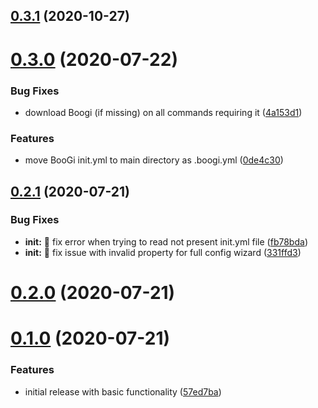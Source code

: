## [0.3.1](https://github.com/filipowm/boogi-cli/compare/v0.3.0...v0.3.1) (2020-10-27)



# [0.3.0](https://github.com/filipowm/boogi-cli/compare/v0.2.1...v0.3.0) (2020-07-22)


### Bug Fixes

* download Boogi (if missing) on all commands requiring it ([4a153d1](https://github.com/filipowm/boogi-cli/commit/4a153d1ff3ae6f8c9c6392fe2755ed491277b948))


### Features

* move BooGi init.yml to main directory as .boogi.yml ([0de4c30](https://github.com/filipowm/boogi-cli/commit/0de4c30b8717c91a14ae627bf54ed22c2c51b47f))



## [0.2.1](https://github.com/filipowm/boogi-cli/compare/v0.2.0...v0.2.1) (2020-07-21)


### Bug Fixes

* **init:** :bug: fix error when trying to read not present init.yml file ([fb78bda](https://github.com/filipowm/boogi-cli/commit/fb78bda7314ef4cac800778420323964d41b1a44))
* **init:** :bug: fix issue with invalid property for full config wizard ([331ffd3](https://github.com/filipowm/boogi-cli/commit/331ffd38c2253d4f87ba017efceaea58719a57f6))



# [0.2.0](https://github.com/filipowm/boogi-cli/compare/v0.1.0...v0.2.0) (2020-07-21)



# [0.1.0](https://github.com/filipowm/boogi-cli/compare/57ed7bafd8d9c0c12d5317a29a77eb90fd17d644...v0.1.0) (2020-07-21)


### Features

* initial release with basic functionality ([57ed7ba](https://github.com/filipowm/boogi-cli/commit/57ed7bafd8d9c0c12d5317a29a77eb90fd17d644))



